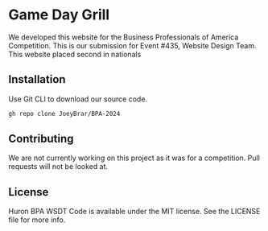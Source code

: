 # Game Day Grill

We developed this website for the Business Professionals of America Competition. This is our submission for Event #435, Website Design Team. 
This website placed second in nationals


## Installation

Use Git CLI to download our source code.

```bash
gh repo clone JoeyBrar/BPA-2024
```

## Contributing

We are not currently working on this project as it was for a competition. Pull requests will not be looked at.

## License

Huron BPA WSDT Code is available under the MIT license. See the LICENSE file for more info.

